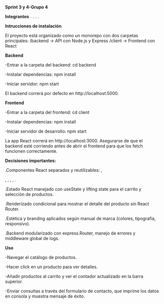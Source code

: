 **Sprint 3 y 4-Grupo 4**

**Integrantes**
.
.
.
.

**Intrucciones de instalación**

El proyecto está organizado como un monorepo con dos carpetas principales:
/backend  → API con Node.js y Express
/client   → Frontend con React

**Backend**

-Entrar a la carpeta del backend:
cd backend

-Instalar dependencias:
npm install

-Iniciar servidor:
npm start

El backend correrá por defecto en http://localhost:5000.

**Frontend**

-Entrar a la carpeta del frontend:
cd client

-Instalar dependencias:
npm install

-Iniciar servidor de desarrollo:
npm start

La app React correrá en http://localhost:3000.
Asegurarse de que el backend esté corriendo antes de abrir el frontend para que los fetch funcionen correctamente.

**Decisiones importantes:**

.Componentes React separados y reutilizables: <Navbar>, <Footer>, <ProductList>, <ProductCard>, <ProductDetail>, <ContactForm>.

.Estado React manejado con useState y lifting state para el carrito y selección de productos.

.Renderizado condicional para mostrar el detalle del producto sin React Router.

.Estética y branding aplicados según manual de marca (colores, tipografía, responsivo).

.Backend modularizado con express.Router, manejo de errores y middleware global de logs.

**Uso**

-Navegar el catálogo de productos.

-Hacer click en un producto para ver detalles.

-Añadir productos al carrito y ver el contador actualizado en la barra superior.

-Enviar consultas a través del formulario de contacto, que imprime los datos en consola y muestra mensaje de éxito.
